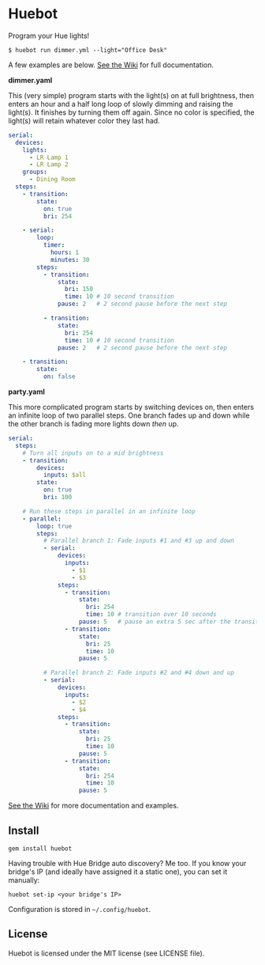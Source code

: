 # Huebot

Program your Hue lights!

    $ huebot run dimmer.yml --light="Office Desk"

A few examples are below. [See the Wiki](https://github.com/jhollinger/huebot/wiki) for full documentation.

**dimmer.yaml**

This (very simple) program starts with the light(s) on at full brightness, then enters an hour and a half long loop of slowly dimming and raising the light(s). It finishes by turning them off again. Since no color is specified, the light(s) will retain whatever color they last had.

```yaml
serial:
  devices:
    lights:
      - LR Lamp 1
      - LR Lamp 2
    groups:
      - Dining Room
  steps:
    - transition:
        state:
          on: true
          bri: 254

    - serial:
        loop:
          timer:
            hours: 1
            minutes: 30
        steps:
          - transition:
              state:
                bri: 150
                time: 10 # 10 second transition
              pause: 2   # 2 second pause before the next step

          - transition:
              state:
                bri: 254
                time: 10 # 10 second transition
              pause: 2   # 2 second pause before the next step

    - transition:
        state:
          on: false
```

**party.yaml**

This more complicated program starts by switching devices on, then enters an infinite loop of two parallel steps. One branch fades up and down while the other branch is fading more lights down _then_ up.

```yaml
serial:
  steps:
    # Turn all inputs on to a mid brightness
    - transition:
        devices:
          inputs: $all
        state:
          on: true
          bri: 100

    # Run these steps in parallel in an infinite loop
    - parallel:
        loop: true
        steps:
          # Parallel branch 1: Fade inputs #1 and #3 up and down
          - serial:
              devices:
                inputs:
                  - $1
                  - $3
              steps:
                - transition:
                    state:
                      bri: 254
                      time: 10 # transition over 10 seconds
                    pause: 5   # pause an extra 5 sec after the transition
                - transition:
                    state:
                      bri: 25
                      time: 10
                    pause: 5

          # Parallel branch 2: Fade inputs #2 and #4 down and up
          - serial:
              devices:
                inputs:
                  - $2
                  - $4
              steps:
                - transition:
                    state:
                      bri: 25
                      time: 10
                    pause: 5
                - transition:
                    state:
                      bri: 254
                      time: 10
                    pause: 5
```

[See the Wiki](https://github.com/jhollinger/huebot/wiki) for more documentation and examples.

## Install

    gem install huebot

Having trouble with Hue Bridge auto discovery? Me too. If you know your bridge's IP (and ideally have assigned it a static one), you can set it manually:

    huebot set-ip <your bridge's IP>

Configuration is stored in `~/.config/huebot`.

## License

Huebot is licensed under the MIT license (see LICENSE file).
